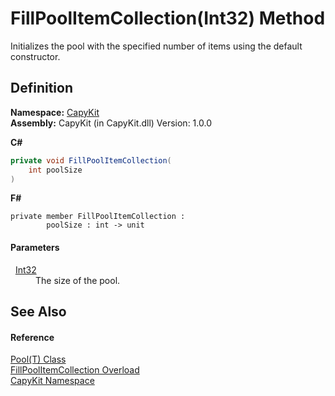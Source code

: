 # FillPoolItemCollection(Int32) Method


Initializes the pool with the specified number of items using the default constructor.



## Definition
**Namespace:** <a href="N_CapyKit.md">CapyKit</a>  
**Assembly:** CapyKit (in CapyKit.dll) Version: 1.0.0

**C#**
``` C#
private void FillPoolItemCollection(
	int poolSize
)
```
**F#**
``` F#
private member FillPoolItemCollection : 
        poolSize : int -> unit 
```



#### Parameters
<dl><dt>  <a href="https://learn.microsoft.com/dotnet/api/system.int32" target="_blank" rel="noopener noreferrer">Int32</a></dt><dd>The size of the pool.</dd></dl>

## See Also


#### Reference
<a href="T_CapyKit_Pool_1.md">Pool(T) Class</a>  
<a href="Overload_CapyKit_Pool_1_FillPoolItemCollection.md">FillPoolItemCollection Overload</a>  
<a href="N_CapyKit.md">CapyKit Namespace</a>  
